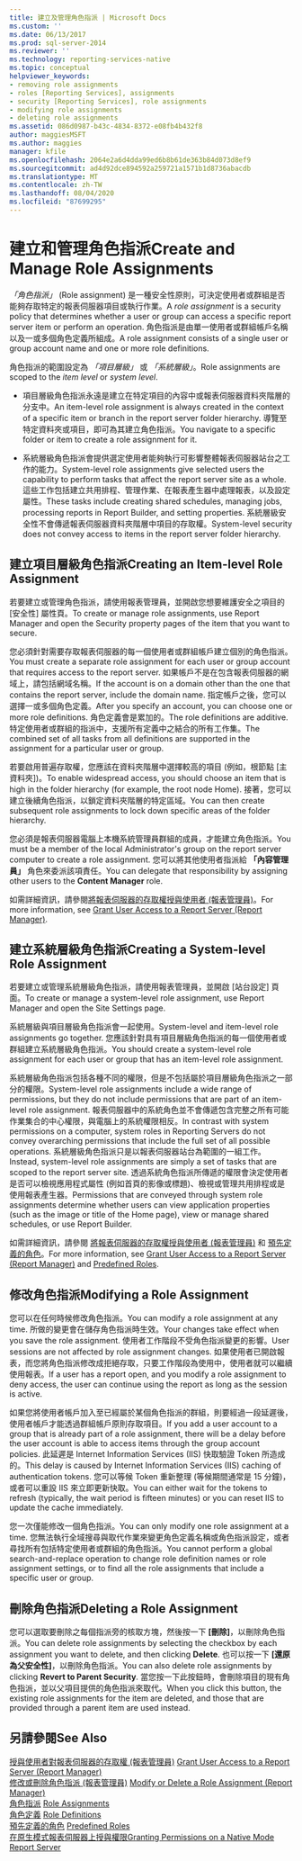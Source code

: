 ```yaml
---
title: 建立及管理角色指派 | Microsoft Docs
ms.custom: ''
ms.date: 06/13/2017
ms.prod: sql-server-2014
ms.reviewer: ''
ms.technology: reporting-services-native
ms.topic: conceptual
helpviewer_keywords:
- removing role assignments
- roles [Reporting Services], assignments
- security [Reporting Services], role assignments
- modifying role assignments
- deleting role assignments
ms.assetid: 086d0987-b43c-4834-8372-e08fb4b432f8
author: maggiesMSFT
ms.author: maggies
manager: kfile
ms.openlocfilehash: 2064e2a6d4dda99ed6b8b61de363b84d073d8ef9
ms.sourcegitcommit: ad4d92dce894592a259721a1571b1d8736abacdb
ms.translationtype: MT
ms.contentlocale: zh-TW
ms.lasthandoff: 08/04/2020
ms.locfileid: "87699295"
---
```

# <a name="create-and-manage-role-assignments"></a><span data-ttu-id="a0b29-102">建立和管理角色指派</span><span class="sxs-lookup"><span data-stu-id="a0b29-102">Create and Manage Role Assignments</span></span>
  <span data-ttu-id="a0b29-103">*「角色指派」* (Role assignment) 是一種安全性原則，可決定使用者或群組是否能夠存取特定的報表伺服器項目或執行作業。</span><span class="sxs-lookup"><span data-stu-id="a0b29-103">A *role assignment* is a security policy that determines whether a user or group can access a specific report server item or perform an operation.</span></span> <span data-ttu-id="a0b29-104">角色指派是由單一使用者或群組帳戶名稱以及一或多個角色定義所組成。</span><span class="sxs-lookup"><span data-stu-id="a0b29-104">A role assignment consists of a single user or group account name and one or more role definitions.</span></span>  
  
 <span data-ttu-id="a0b29-105">角色指派的範圍設定為 *「項目層級」* 或 *「系統層級」*。</span><span class="sxs-lookup"><span data-stu-id="a0b29-105">Role assignments are scoped to the *item level* or *system level*.</span></span>  
  
-   <span data-ttu-id="a0b29-106">項目層級角色指派永遠是建立在特定項目的內容中或報表伺服器資料夾階層的分支中。</span><span class="sxs-lookup"><span data-stu-id="a0b29-106">An item-level role assignment is always created in the context of a specific item or branch in the report server folder hierarchy.</span></span> <span data-ttu-id="a0b29-107">導覽至特定資料夾或項目，即可為其建立角色指派。</span><span class="sxs-lookup"><span data-stu-id="a0b29-107">You navigate to a specific folder or item to create a role assignment for it.</span></span>  
  
-   <span data-ttu-id="a0b29-108">系統層級角色指派會提供選定使用者能夠執行可影響整體報表伺服器站台之工作的能力。</span><span class="sxs-lookup"><span data-stu-id="a0b29-108">System-level role assignments give selected users the capability to perform tasks that affect the report server site as a whole.</span></span> <span data-ttu-id="a0b29-109">這些工作包括建立共用排程、管理作業、在報表產生器中處理報表，以及設定屬性。</span><span class="sxs-lookup"><span data-stu-id="a0b29-109">These tasks include creating shared schedules, managing jobs, processing reports in Report Builder, and setting properties.</span></span> <span data-ttu-id="a0b29-110">系統層級安全性不會傳遞報表伺服器資料夾階層中項目的存取權。</span><span class="sxs-lookup"><span data-stu-id="a0b29-110">System-level security does not convey access to items in the report server folder hierarchy.</span></span>  
  
## <a name="creating-an-item-level-role-assignment"></a><span data-ttu-id="a0b29-111">建立項目層級角色指派</span><span class="sxs-lookup"><span data-stu-id="a0b29-111">Creating an Item-level Role Assignment</span></span>  
 <span data-ttu-id="a0b29-112">若要建立或管理角色指派，請使用報表管理員，並開啟您想要維護安全之項目的 [安全性] 屬性頁。</span><span class="sxs-lookup"><span data-stu-id="a0b29-112">To create or manage role assignments, use Report Manager and open the Security property pages of the item that you want to secure.</span></span>  
  
 <span data-ttu-id="a0b29-113">您必須針對需要存取報表伺服器的每一個使用者或群組帳戶建立個別的角色指派。</span><span class="sxs-lookup"><span data-stu-id="a0b29-113">You must create a separate role assignment for each user or group account that requires access to the report server.</span></span> <span data-ttu-id="a0b29-114">如果帳戶不是在包含報表伺服器的網域上，請包括網域名稱。</span><span class="sxs-lookup"><span data-stu-id="a0b29-114">If the account is on a domain other than the one that contains the report server, include the domain name.</span></span> <span data-ttu-id="a0b29-115">指定帳戶之後，您可以選擇一或多個角色定義。</span><span class="sxs-lookup"><span data-stu-id="a0b29-115">After you specify an account, you can choose one or more role definitions.</span></span> <span data-ttu-id="a0b29-116">角色定義會是累加的。</span><span class="sxs-lookup"><span data-stu-id="a0b29-116">The role definitions are additive.</span></span> <span data-ttu-id="a0b29-117">特定使用者或群組的指派中，支援所有定義中之結合的所有工作集。</span><span class="sxs-lookup"><span data-stu-id="a0b29-117">The combined set of all tasks from all definitions are supported in the assignment for a particular user or group.</span></span>  
  
 <span data-ttu-id="a0b29-118">若要啟用普遍存取權，您應該在資料夾階層中選擇較高的項目 (例如，根節點 [主資料夾])。</span><span class="sxs-lookup"><span data-stu-id="a0b29-118">To enable widespread access, you should choose an item that is high in the folder hierarchy (for example, the root node Home).</span></span> <span data-ttu-id="a0b29-119">接著，您可以建立後續角色指派，以鎖定資料夾階層的特定區域。</span><span class="sxs-lookup"><span data-stu-id="a0b29-119">You can then create subsequent role assignments to lock down specific areas of the folder hierarchy.</span></span>  
  
 <span data-ttu-id="a0b29-120">您必須是報表伺服器電腦上本機系統管理員群組的成員，才能建立角色指派。</span><span class="sxs-lookup"><span data-stu-id="a0b29-120">You must be a member of the local Administrator's group on the report server computer to create a role assignment.</span></span> <span data-ttu-id="a0b29-121">您可以將其他使用者指派給 **「內容管理員」** 角色來委派該項責任。</span><span class="sxs-lookup"><span data-stu-id="a0b29-121">You can delegate that responsibility by assigning other users to the **Content Manager** role.</span></span>  
  
 <span data-ttu-id="a0b29-122">如需詳細資訊，請參閱[將報表伺服器的存取權授與使用者 &#40;報表管理員&#41;](grant-user-access-to-a-report-server.md)。</span><span class="sxs-lookup"><span data-stu-id="a0b29-122">For more information, see [Grant User Access to a Report Server &#40;Report Manager&#41;](grant-user-access-to-a-report-server.md).</span></span>  
  
## <a name="creating-a-system-level-role-assignment"></a><span data-ttu-id="a0b29-123">建立系統層級角色指派</span><span class="sxs-lookup"><span data-stu-id="a0b29-123">Creating a System-level Role Assignment</span></span>  
 <span data-ttu-id="a0b29-124">若要建立或管理系統層級角色指派，請使用報表管理員，並開啟 [站台設定] 頁面。</span><span class="sxs-lookup"><span data-stu-id="a0b29-124">To create or manage a system-level role assignment, use Report Manager and open the Site Settings page.</span></span>  
  
 <span data-ttu-id="a0b29-125">系統層級與項目層級角色指派會一起使用。</span><span class="sxs-lookup"><span data-stu-id="a0b29-125">System-level and item-level role assignments go together.</span></span> <span data-ttu-id="a0b29-126">您應該針對具有項目層級角色指派的每一個使用者或群組建立系統層級角色指派。</span><span class="sxs-lookup"><span data-stu-id="a0b29-126">You should create a system-level role assignment for each user or group that has an item-level role assignment.</span></span>  
  
 <span data-ttu-id="a0b29-127">系統層級角色指派包括各種不同的權限，但是不包括屬於項目層級角色指派之一部分的權限。</span><span class="sxs-lookup"><span data-stu-id="a0b29-127">System-level role assignments include a wide range of permissions, but they do not include permissions that are part of an item-level role assignment.</span></span> <span data-ttu-id="a0b29-128">報表伺服器中的系統角色並不會傳遞包含完整之所有可能作業集合的中心權限，與電腦上的系統權限相反。</span><span class="sxs-lookup"><span data-stu-id="a0b29-128">In contrast with system permissions on a computer, system roles in Reporting Servers do not convey overarching permissions that include the full set of all possible operations.</span></span> <span data-ttu-id="a0b29-129">系統層級角色指派只是以報表伺服器站台為範圍的一組工作。</span><span class="sxs-lookup"><span data-stu-id="a0b29-129">Instead, system-level role assignments are simply a set of tasks that are scoped to the report server site.</span></span> <span data-ttu-id="a0b29-130">透過系統角色指派所傳遞的權限會決定使用者是否可以檢視應用程式屬性 (例如首頁的影像或標題)、檢視或管理共用排程或是使用報表產生器。</span><span class="sxs-lookup"><span data-stu-id="a0b29-130">Permissions that are conveyed through system role assignments determine whether users can view application properties (such as the image or title of the Home page), view or manage shared schedules, or use Report Builder.</span></span>  
  
 <span data-ttu-id="a0b29-131">如需詳細資訊，請參閱 [將報表伺服器的存取權授與使用者 &#40;報表管理員&#41;](grant-user-access-to-a-report-server.md) 和 [預先定義的角色](role-definitions-predefined-roles.md)。</span><span class="sxs-lookup"><span data-stu-id="a0b29-131">For more information, see [Grant User Access to a Report Server &#40;Report Manager&#41;](grant-user-access-to-a-report-server.md) and [Predefined Roles](role-definitions-predefined-roles.md).</span></span>  
  
## <a name="modifying-a-role-assignment"></a><span data-ttu-id="a0b29-132">修改角色指派</span><span class="sxs-lookup"><span data-stu-id="a0b29-132">Modifying a Role Assignment</span></span>  
 <span data-ttu-id="a0b29-133">您可以在任何時候修改角色指派。</span><span class="sxs-lookup"><span data-stu-id="a0b29-133">You can modify a role assignment at any time.</span></span> <span data-ttu-id="a0b29-134">所做的變更會在儲存角色指派時生效。</span><span class="sxs-lookup"><span data-stu-id="a0b29-134">Your changes take effect when you save the role assignment.</span></span> <span data-ttu-id="a0b29-135">使用者工作階段不受角色指派變更的影響。</span><span class="sxs-lookup"><span data-stu-id="a0b29-135">User sessions are not affected by role assignment changes.</span></span> <span data-ttu-id="a0b29-136">如果使用者已開啟報表，而您將角色指派修改成拒絕存取，只要工作階段為使用中，使用者就可以繼續使用報表。</span><span class="sxs-lookup"><span data-stu-id="a0b29-136">If a user has a report open, and you modify a role assignment to deny access, the user can continue using the report as long as the session is active.</span></span>  
  
 <span data-ttu-id="a0b29-137">如果您將使用者帳戶加入至已經屬於某個角色指派的群組，則要經過一段延遲後，使用者帳戶才能透過群組帳戶原則存取項目。</span><span class="sxs-lookup"><span data-stu-id="a0b29-137">If you add a user account to a group that is already part of a role assignment, there will be a delay before the user account is able to access items through the group account policies.</span></span> <span data-ttu-id="a0b29-138">此延遲是 Internet Information Services (IIS) 快取驗證 Token 所造成的。</span><span class="sxs-lookup"><span data-stu-id="a0b29-138">This delay is caused by Internet Information Services (IIS) caching of authentication tokens.</span></span> <span data-ttu-id="a0b29-139">您可以等候 Token 重新整理 (等候期間通常是 15 分鐘)，或者可以重設 IIS 來立即更新快取。</span><span class="sxs-lookup"><span data-stu-id="a0b29-139">You can either wait for the tokens to refresh (typically, the wait period is fifteen minutes) or you can reset IIS to update the cache immediately.</span></span>  
  
 <span data-ttu-id="a0b29-140">您一次僅能修改一個角色指派。</span><span class="sxs-lookup"><span data-stu-id="a0b29-140">You can only modify one role assignment at a time.</span></span> <span data-ttu-id="a0b29-141">您無法執行全域搜尋與取代作業來變更角色定義名稱或角色指派設定，或者尋找所有包括特定使用者或群組的角色指派。</span><span class="sxs-lookup"><span data-stu-id="a0b29-141">You cannot perform a global search-and-replace operation to change role definition names or role assignment settings, or to find all the role assignments that include a specific user or group.</span></span>  
  
## <a name="deleting-a-role-assignment"></a><span data-ttu-id="a0b29-142">刪除角色指派</span><span class="sxs-lookup"><span data-stu-id="a0b29-142">Deleting a Role Assignment</span></span>  
 <span data-ttu-id="a0b29-143">您可以選取要刪除之每個指派旁的核取方塊，然後按一下 **[刪除]**，以刪除角色指派。</span><span class="sxs-lookup"><span data-stu-id="a0b29-143">You can delete role assignments by selecting the checkbox by each assignment you want to delete, and then clicking **Delete**.</span></span> <span data-ttu-id="a0b29-144">也可以按一下 **[還原為父安全性]**，以刪除角色指派。</span><span class="sxs-lookup"><span data-stu-id="a0b29-144">You can also delete role assignments by clicking **Revert to Parent Security**.</span></span> <span data-ttu-id="a0b29-145">當您按一下此按鈕時，會刪除項目的現有角色指派，並以父項目提供的角色指派來取代。</span><span class="sxs-lookup"><span data-stu-id="a0b29-145">When you click this button, the existing role assignments for the item are deleted, and those that are provided through a parent item are used instead.</span></span>  
  
## <a name="see-also"></a><span data-ttu-id="a0b29-146">另請參閱</span><span class="sxs-lookup"><span data-stu-id="a0b29-146">See Also</span></span>  
 <span data-ttu-id="a0b29-147">[授與使用者對報表伺服器的存取權 &#40;報表管理員&#41;](grant-user-access-to-a-report-server.md) </span><span class="sxs-lookup"><span data-stu-id="a0b29-147">[Grant User Access to a Report Server &#40;Report Manager&#41;](grant-user-access-to-a-report-server.md) </span></span>  
 <span data-ttu-id="a0b29-148">[修改或刪除角色指派 &#40;報表管理員&#41;](role-assignments-modify-or-delete.md) </span><span class="sxs-lookup"><span data-stu-id="a0b29-148">[Modify or Delete a Role Assignment &#40;Report Manager&#41;](role-assignments-modify-or-delete.md) </span></span>  
 <span data-ttu-id="a0b29-149">[角色指派](role-assignments.md) </span><span class="sxs-lookup"><span data-stu-id="a0b29-149">[Role Assignments](role-assignments.md) </span></span>  
 <span data-ttu-id="a0b29-150">[角色定義](role-definitions.md) </span><span class="sxs-lookup"><span data-stu-id="a0b29-150">[Role Definitions](role-definitions.md) </span></span>  
 <span data-ttu-id="a0b29-151">[預先定義的角色](role-definitions-predefined-roles.md) </span><span class="sxs-lookup"><span data-stu-id="a0b29-151">[Predefined Roles](role-definitions-predefined-roles.md) </span></span>  
 [<span data-ttu-id="a0b29-152">在原生模式報表伺服器上授與權限</span><span class="sxs-lookup"><span data-stu-id="a0b29-152">Granting Permissions on a Native Mode Report Server</span></span>](granting-permissions-on-a-native-mode-report-server.md)  
  
  
